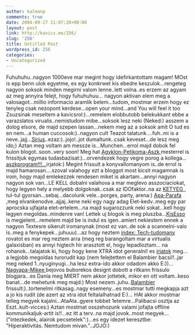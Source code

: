 ```yaml
---
author: kalmanp
comments: true
date: 2004-09-27 11:07:20+00:00
layout: post
link: http://kavics.me/256/
slug: '256'
title: Untitled Post
wordpress_id: 256
categories:
- Uncategorized
---
```


Fuhuhuhu..nagyon 1000eve mar megint hogy idefirkantottam magam!
MOst is epp benn ulok egyetme, es egy konkrwet kis ebedre keszulok...rengeteg nagyon soksok minden megirni valom lenne..lett volna..es erzem az agyam az meg annyira felejt, hogy fuhuhuhuu...
nagyon aktivan elem meg a valosagot...millio informacio aramlik belem...tudom, mostmar erzem hogy ez tenyleg csak nezopont kerdese...open your mind...and You will feel it too
Zsuzsinak meseltem a kavicsrol:)...remelem elobbutobb belekukkant ebbe a varazslatos virualis..nemistudom mibe...soksok lesz neki (Neked:) asszem a dolog elsore, de majd szepen lassan...nekem meg az a soksok amit O tud es en nem...a human cuccosok:)..nagyon cult Teazot talatunk....fuh..mi is a neve..jajj...[Sirius](http://www.sirius-se.hu/teahaz.html)..ezaz:)..jojo!..jot dumaltunk..csak keveset...de lesz meg ido;)
Aztan meg voltam am messze is...Munchen...errol majd dobok fel kulon blogot..soon..very soon!
Meg hat [Agyklon-Petikoma-Aszk ](http://aszk.freeblog.hu)mesterrel is frissitjuk egymas tudasbazisat:)...orvendezek hogy vegre porog a kollega... [aszkprogram!!!...](http://aszk-program.freeblog.hu)irjatok:)
Megint frissult a konyvallomanyom is..de errol is majd hamarosan....szoval valahogy ezt a bloggot most kicsit magamnak is irom, hogy majd emlekezzek rendesen miket is akartam...annyi nagyon nagyon sok van...LE KELL dobalni valahova a mar meglevo asszociaciokat, hogy legyen hely a melyebb dolgoknak..csak az IDOfaktor..na az [KETYEG ](http://www.szentesinfo.hu/mozaik/images4/toronyora.jpg), tul-tul gyorsan...sebaj...dacolunk vele...porges, party, arena:)
[Apa-Parafa](http://parafa.freeblog.hu/) ,meg elvankenodve..ajjaj..kene neki egy nagy adag Elet-kedv..meg egy par aprocska ujfajata elet-ertelem...na majd sugarozzunk neki sokat...kell hogy legyen megoldas..mindenre van!
Lettek uj blogok is meg pluszba...[KisEsso](http://nauktilusz.freeblog.hu/) is megjelent...remelem majd be is indul
es igen..amiert nekiestem ennek a nagyon Textesre sikerult iromanynak (most ez van..de sok a scannelni-valo is..meg a fenykepek...juhuuu)...az hogy neztem [index: Tech-tudomany ](http://index.hu/tech/)rovatot es mar reg neztem arra (meg reg barangoltam mar a virtualis galaxisban) es annyi higtech hir arasztott el, hogy lepadloztam...
na rohanok...talajatok ki, hogy hogy kene XTRA idot generalni! es [irjatok](mailto:kalmanp@freemail.hu) meg... a legjobb megoldas turorudit kap (nem felejtettem el Balambier bacsi!!..jar meg neked 1..nyuginyugi...ha lesz extra-ido akkor odadom akko E:))...
[Nagyapa-Mikee ](http://nagyapaa.freeblog.hu/)bejovos buborekos designt dobott a ritkann frissulo blogjara...es Dania meg MIERT nem akkor jottetek, mikor en ott voltam..keso banat...de mehetunk meg majd:)
Most nezem..juhu..[Balambier](http://balambier.freeblog.hu/) frissult:)..tortenelmi ritkasag..nagy esemeny...es mostmar tutti megkapja azt a jo kis rudit (de azert az xtra idot feltalalhatnad E:)...
HAt akkor mostmar telleg megyek kajalni...AtaAta..gyere tobbet 1etemre...Palibacsi osztja az Eszt..kult-vicces:)
Aztan mostmat osszehozunk valami jofajta offline kommunikaljuk-artit is!!...ez itt a terv..na majd jovok..most megyek...("intezkedek, alairok pecsetelek":)...es egy idezet keresztbe: "Hiperaktívitás. Nemtudom mivan."..JOJO:)
